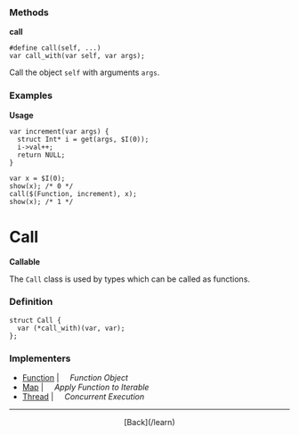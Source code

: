   <div class="row">
  <div class="col-xs-6 col-md-6">

### Methods

__call__

    #define call(self, ...)
    var call_with(var self, var args);

Call the object `self` with arguments `args`.

### Examples

__Usage__

    var increment(var args) {
      struct Int* i = get(args, $I(0));
      i->val++;
      return NULL;
    }
    
    var x = $I(0);
    show(x); /* 0 */
    call($(Function, increment), x);
    show(x); /* 1 */
    



  </div>
  <div class="col-xs-6 col-md-6">

# Call
__Callable__

The `Call` class is used by types which can be called as functions.

### Definition

    struct Call {
      var (*call_with)(var, var);
    };
    

### Implementers

* <span class="docitem">[Function](/learn/function)</span> | &nbsp; &nbsp;   _Function Object_
* <span class="docitem">[Map](/learn/map)</span> | &nbsp; &nbsp;   _Apply Function to Iterable_
* <span class="docitem">[Thread](/learn/thread)</span> | &nbsp; &nbsp;   _Concurrent Execution_

* * *

  <p style="text-align:center;">
[Back](/learn)
  </p>

  </div>
  </div>

